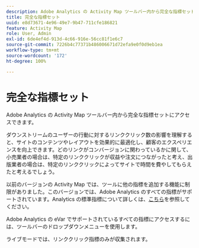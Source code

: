 ```yaml
---
description: Adobe Analytics の Activity Map ツールバー内から完全な指標セットにアクセスできます。
title: 完全な指標セット
uuid: e8d73671-4e96-49e7-9b47-711cfe186821
feature: Activity Map
role: User, Admin
exl-id: 6de4ef4d-913d-4c66-916e-56cc81f1e6c7
source-git-commit: 7226b4c77371b486006671d72efa9e0f0d9eb1ea
workflow-type: tm+mt
source-wordcount: '172'
ht-degree: 100%

---
```


# 完全な指標セット

Adobe Analytics の Activity Map ツールバー内から完全な指標セットにアクセスできます。

ダウンストリームのユーザーの行動に対するリンククリック数の影響を理解すると、サイトのコンテンツやレイアウトを効果的に最適化し、顧客のエクスペリエンスを向上できます。どのリンクがコンバージョンに関わっているかに関して、小売業者の場合は、特定のリンククリックが収益や注文につながったと考え、出版業者の場合は、特定のリンククリックによってサイトで時間を費やしてもらえたと考えるでしょう。

以前のバージョンの Activity Map では、ツールに他の指標を追加する機能に制限がありました。このバージョンでは、Adobe Analytics のすべての指標がサポートされています。Analytics の標準指標について詳しくは、[こちら](/help/components/metrics/overview.md)を参照してください。

Adobe Analytics の eVar でサポートされているすべての指標にアクセスするには、ツールバーのドロップダウンメニューを使用します。

ライブモードでは、リンククリック指標のみが収集されます。
